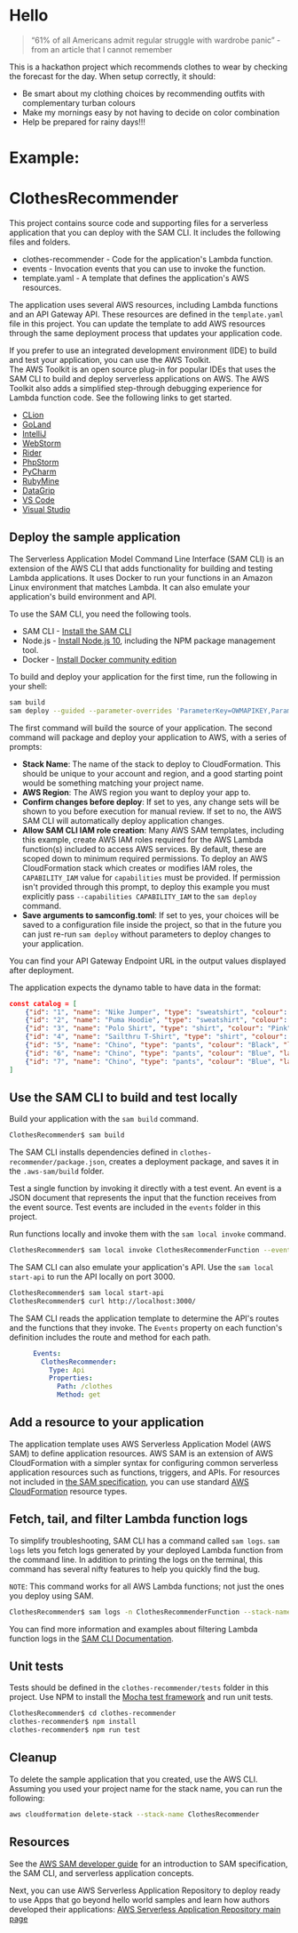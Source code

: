 # Hello

> “61% of all Americans admit regular struggle with wardrobe panic” - from an article that I cannot remember

This is a hackathon project which recommends clothes to wear by checking the forecast for the day. 
When setup correctly, it should:
- Be smart about my clothing choices by recommending outfits with complementary turban colours
- Make my mornings easy by not having to decide on color combination
- Help be prepared for rainy days!!!

# Example:


# ClothesRecommender

This project contains source code and supporting files for a serverless application that you can deploy with the SAM CLI. It includes the following files and folders.

- clothes-recommender - Code for the application's Lambda function.
- events - Invocation events that you can use to invoke the function.
- template.yaml - A template that defines the application's AWS resources.

The application uses several AWS resources, including Lambda functions and an API Gateway API. These resources are defined in the `template.yaml` file in this project. You can update the template to add AWS resources through the same deployment process that updates your application code.

If you prefer to use an integrated development environment (IDE) to build and test your application, you can use the AWS Toolkit.  
The AWS Toolkit is an open source plug-in for popular IDEs that uses the SAM CLI to build and deploy serverless applications on AWS. The AWS Toolkit also adds a simplified step-through debugging experience for Lambda function code. See the following links to get started.

* [CLion](https://docs.aws.amazon.com/toolkit-for-jetbrains/latest/userguide/welcome.html)
* [GoLand](https://docs.aws.amazon.com/toolkit-for-jetbrains/latest/userguide/welcome.html)
* [IntelliJ](https://docs.aws.amazon.com/toolkit-for-jetbrains/latest/userguide/welcome.html)
* [WebStorm](https://docs.aws.amazon.com/toolkit-for-jetbrains/latest/userguide/welcome.html)
* [Rider](https://docs.aws.amazon.com/toolkit-for-jetbrains/latest/userguide/welcome.html)
* [PhpStorm](https://docs.aws.amazon.com/toolkit-for-jetbrains/latest/userguide/welcome.html)
* [PyCharm](https://docs.aws.amazon.com/toolkit-for-jetbrains/latest/userguide/welcome.html)
* [RubyMine](https://docs.aws.amazon.com/toolkit-for-jetbrains/latest/userguide/welcome.html)
* [DataGrip](https://docs.aws.amazon.com/toolkit-for-jetbrains/latest/userguide/welcome.html)
* [VS Code](https://docs.aws.amazon.com/toolkit-for-vscode/latest/userguide/welcome.html)
* [Visual Studio](https://docs.aws.amazon.com/toolkit-for-visual-studio/latest/user-guide/welcome.html)

## Deploy the sample application

The Serverless Application Model Command Line Interface (SAM CLI) is an extension of the AWS CLI that adds functionality for building and testing Lambda applications. It uses Docker to run your functions in an Amazon Linux environment that matches Lambda. It can also emulate your application's build environment and API.

To use the SAM CLI, you need the following tools.

* SAM CLI - [Install the SAM CLI](https://docs.aws.amazon.com/serverless-application-model/latest/developerguide/serverless-sam-cli-install.html)
* Node.js - [Install Node.js 10](https://nodejs.org/en/), including the NPM package management tool.
* Docker - [Install Docker community edition](https://hub.docker.com/search/?type=edition&offering=community)

To build and deploy your application for the first time, run the following in your shell:

```bash
sam build
sam deploy --guided --parameter-overrides 'ParameterKey=OWMAPIKEY,ParameterValue=XXXINSERT Open Weather Map API KeyXXX'
```

The first command will build the source of your application. The second command will package and deploy your application to AWS, with a series of prompts:

* **Stack Name**: The name of the stack to deploy to CloudFormation. This should be unique to your account and region, and a good starting point would be something matching your project name.
* **AWS Region**: The AWS region you want to deploy your app to.
* **Confirm changes before deploy**: If set to yes, any change sets will be shown to you before execution for manual review. If set to no, the AWS SAM CLI will automatically deploy application changes.
* **Allow SAM CLI IAM role creation**: Many AWS SAM templates, including this example, create AWS IAM roles required for the AWS Lambda function(s) included to access AWS services. By default, these are scoped down to minimum required permissions. To deploy an AWS CloudFormation stack which creates or modifies IAM roles, the `CAPABILITY_IAM` value for `capabilities` must be provided. If permission isn't provided through this prompt, to deploy this example you must explicitly pass `--capabilities CAPABILITY_IAM` to the `sam deploy` command.
* **Save arguments to samconfig.toml**: If set to yes, your choices will be saved to a configuration file inside the project, so that in the future you can just re-run `sam deploy` without parameters to deploy changes to your application.

You can find your API Gateway Endpoint URL in the output values displayed after deployment.

The application expects the dynamo table to have data in the format:
```json
const catalog = [
    {"id": "1", "name": "Nike Jumper", "type": "sweatshirt", "colour": "Red", "lastWorn": Date.now()},
    {"id": "2", "name": "Puma Hoodie", "type": "sweatshirt", "colour": "White", "lastWorn": Date.now()},
    {"id": "3", "name": "Polo Shirt", "type": "shirt", "colour": "Pink", "lastWorn": Date.now()},
    {"id": "4", "name": "Sailthru T-Shirt", "type": "shirt", "colour": "Black", "lastWorn": Date.now()},
    {"id": "5", "name": "Chino", "type": "pants", "colour": "Black", "lastWorn": Date.now()},
    {"id": "6", "name": "Chino", "type": "pants", "colour": "Blue", "lastWorn": Date.now()},
    {"id": "7", "name": "Chino", "type": "pants", "colour": "Blue", "lastWorn": Date.now()}
]
```

## Use the SAM CLI to build and test locally

Build your application with the `sam build` command.

```bash
ClothesRecommender$ sam build
```

The SAM CLI installs dependencies defined in `clothes-recommender/package.json`, creates a deployment package, and saves it in the `.aws-sam/build` folder.

Test a single function by invoking it directly with a test event. An event is a JSON document that represents the input that the function receives from the event source. Test events are included in the `events` folder in this project.

Run functions locally and invoke them with the `sam local invoke` command.

```bash
ClothesRecommender$ sam local invoke ClothesRecommenderFunction --event events/event.json --env-vars env-config.json
```

The SAM CLI can also emulate your application's API. Use the `sam local start-api` to run the API locally on port 3000.

```bash
ClothesRecommender$ sam local start-api
ClothesRecommender$ curl http://localhost:3000/
```

The SAM CLI reads the application template to determine the API's routes and the functions that they invoke. The `Events` property on each function's definition includes the route and method for each path.

```yaml
      Events:
        ClothesRecommender:
          Type: Api
          Properties:
            Path: /clothes
            Method: get
```

## Add a resource to your application
The application template uses AWS Serverless Application Model (AWS SAM) to define application resources. AWS SAM is an extension of AWS CloudFormation with a simpler syntax for configuring common serverless application resources such as functions, triggers, and APIs. For resources not included in [the SAM specification](https://github.com/awslabs/serverless-application-model/blob/master/versions/2016-10-31.md), you can use standard [AWS CloudFormation](https://docs.aws.amazon.com/AWSCloudFormation/latest/UserGuide/aws-template-resource-type-ref.html) resource types.

## Fetch, tail, and filter Lambda function logs

To simplify troubleshooting, SAM CLI has a command called `sam logs`. `sam logs` lets you fetch logs generated by your deployed Lambda function from the command line. In addition to printing the logs on the terminal, this command has several nifty features to help you quickly find the bug.

`NOTE`: This command works for all AWS Lambda functions; not just the ones you deploy using SAM.

```bash
ClothesRecommender$ sam logs -n ClothesRecommenderFunction --stack-name ClothesRecommender --tail
```

You can find more information and examples about filtering Lambda function logs in the [SAM CLI Documentation](https://docs.aws.amazon.com/serverless-application-model/latest/developerguide/serverless-sam-cli-logging.html).

## Unit tests

Tests should be defined in the `clothes-recommender/tests` folder in this project. Use NPM to install the [Mocha test framework](https://mochajs.org/) and run unit tests.

```bash
ClothesRecommender$ cd clothes-recommender
clothes-recommender$ npm install
clothes-recommender$ npm run test
```

## Cleanup

To delete the sample application that you created, use the AWS CLI. Assuming you used your project name for the stack name, you can run the following:

```bash
aws cloudformation delete-stack --stack-name ClothesRecommender
```

## Resources

See the [AWS SAM developer guide](https://docs.aws.amazon.com/serverless-application-model/latest/developerguide/what-is-sam.html) for an introduction to SAM specification, the SAM CLI, and serverless application concepts.

Next, you can use AWS Serverless Application Repository to deploy ready to use Apps that go beyond hello world samples and learn how authors developed their applications: [AWS Serverless Application Repository main page](https://aws.amazon.com/serverless/serverlessrepo/)
